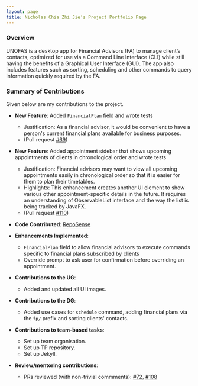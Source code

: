 ```yaml
---
layout: page
title: Nicholas Chia Zhi Jie's Project Portfolio Page
---
```


### Overview

UNOFAS is a desktop app for Financial Advisors (FA) to manage client’s contacts, optimized for use via a Command Line
Interface (CLI) while still having the benefits of a Graphical User Interface (GUI). The app also includes features
such as sorting, scheduling and other commands to query information quickly required by the FA.

### Summary of Contributions

Given below are my contributions to the project.

* **New Feature**: Added `FinancialPlan` field and wrote tests
    * Justification: As a financial advisor, it would be convenient to have a person's current financial plans available for business purposes.
    * (Pull request [#69](https://github.com/AY2324S1-CS2103T-F12-1/tp/pull/69))

* **New Feature**: Added appointment sidebar that shows upcoming appointments of clients in chronological order and wrote tests 
    * Justification: Financial advisors may want to view all upcoming appointments easily in chronological order so that it is easier for them to plan their timetables.
    * Highlights: This enhancement creates another UI element to show various other appointment-specific details in the future. It requires an understanding of ObservableList interface and the way the list is being tracked by JavaFX.
    * (Pull request [#110](https://github.com/AY2324S1-CS2103T-F12-1/tp/pull/110))

* **Code Contributed**: [RepoSense](https://nus-cs2103-ay2324s1.github.io/tp-dashboard/?search=nikele2001&breakdown=true)

* **Enhancements Implemented**: 
    * `FinancialPlan` field to allow financial advisors to execute commands specific to financial plans subscribed by clients
    * Override prompt to ask user for confirmation before overriding an appointment.

* **Contributions to the UG**: 
  * Added and updated all UI images.

* **Contributions to the DG**: 
  * Added use cases for `schedule` command, adding financial plans via the `fp/` prefix and sorting clients' contacts.

* **Contributions to team-based tasks**: 
  * Set up team organisation.
  * Set up TP repository.
  * Set up Jekyll.

* **Review/mentoring contributions**:
  * PRs reviewed (with non-trivial commments):
[#72](https://github.com/AY2324S1-CS2103T-F12-1/tp/pull/72),
[#108](https://github.com/AY2324S1-CS2103T-F12-1/tp/pull/108)
